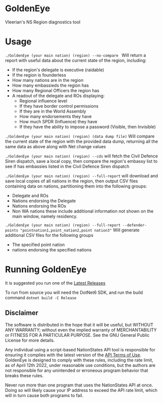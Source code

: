 # GoldenEye
Vleerian's NS Region diagnostics tool

# Usage
`./GoldenEye (your main nation) (region) --no-compare `
Will return a report with useful data about the current state of the region, including:
- If the region's delegate is executive (raidable)
- If the region is founderless
- How many nations are in the region
- How many embassieds the region has
- How many Regional Officers the region has
- A readout of the delegate and ROs displaying:
    - Regional influence level
    - If they have border control permissions
    - If they are in the World Assembly
    - How many endorsements they have
    - How much SPDR (Influence) they have
    - If they have the ability to impose a password (Visible, then Invisible)

`./GoldenEye (your main nation) (region) (data dump file)`
Will compare the current state of the region with the provided data dump, returning all the same data as above along with Net change values

`./GoldenEye (your main nation) (region) --cds`
will fetch the Civil Defence Siren dispatch, save a local copy, then compare the region's embassy list to see if has embassies listed in the Civil Defence Siren dispatch

`./GoldenEye (your main nation) (region) --full-report`
will download and save local copies of all nations in the region, then output CSV files containing data on nations, partitioning them into the following groups:
- Delegate and ROs
- Nations endorsing the Delegate
- Nations endorsing the ROs
- Non WA nations
these include additional information not shown on the main window, namely residency.

`./GoldenEye (your main nation) (region) --full-report --defender-points "pointnation1,point_nation2,point nation3"`
Will generate additional CSV files for the following groups
- The specified point nation
- nations endorsing the specified nations

# Running GoldenEye

It is suggested you run one of the [Latest Releases](https://github.com/Vleerian/GoldenEye/latest)

To run from source you will need the DotNet6 SDK, and run the build command
`dotnet build -C Release`

## Disclaimer

The software is distributed in the hope that it will be useful, but WITHOUT ANY WARRANTY; without even the implied
warranty of MERCHANTABILITY or FITNESS FOR A PARTICULAR PURPOSE.  See the GNU General Public License for more details.

Any individual using a script-based NationStates API tool is responsible for ensuring it complies with the latest
version of the [API Terms of Use](https://www.nationstates.net/pages/api.html#terms). GoldenEye is designed to comply with
these rules, including the rate limit, as of April 12th 2022, under reasonable use conditions, but the authors are not
responsible for any unintended or erroneous program behavior that breaks these rules.

Never run more than one program that uses the NationStates API at once. Doing so will likely cause your IP address to
exceed the API rate limit, which will in turn cause both programs to fail.
